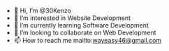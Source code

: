 - 👋 Hi, I’m @30Kenzo
- 👀 I’m interested in Website Development
- 🌱 I’m currently learning Software Development
- 💞️ I’m looking to collaborate on Web Development
- 📫 How to reach me mailto:wayeasy46@gmail.com

<!---
30Kenzo/30Kenzo is a ✨ special ✨ repository because its `README.md` (this file) appears on your GitHub profile.
You can click the Preview link to take a look at your changes.
--->
